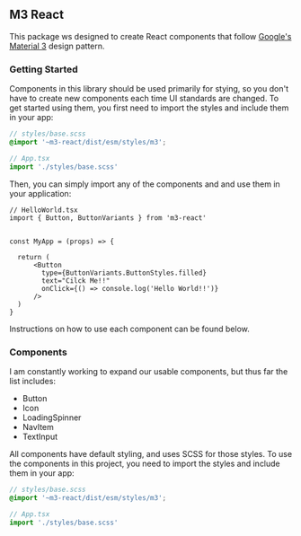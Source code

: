## M3 React

This package ws designed to create React components that follow [Google's Material 3](https://m3.material.io/) design pattern.

### Getting Started

Components in this library should be used primarily for stying, so you don't have to create new components each time UI standards are changed. To get started using them, you first need to import the styles and include them in your app:


```SCSS
// styles/base.scss
@import '~m3-react/dist/esm/styles/m3';
```

```Typescript
// App.tsx
import './styles/base.scss'
```

Then, you can simply import any of the components and and use them in your application:

```JSX
// HelloWorld.tsx
import { Button, ButtonVariants } from 'm3-react'


const MyApp = (props) => {

  return (
      <Button
        type={ButtonVariants.ButtonStyles.filled}
        text="Cilck Me!!"
        onClick={() => console.log('Hello World!!')}
      />
  )
}
```

Instructions on how to use each component can be found below.

### Components

I am constantly working to expand our usable components, but thus far the list includes:

- Button
- Icon
- LoadingSpinner
- NavItem
- TextInput

All components have default styling, and uses SCSS for those styles. To use the components in this project, you need to import the styles and include them in your app:


```SCSS
// styles/base.scss
@import '~m3-react/dist/esm/styles/m3';
```

```Typescript
// App.tsx
import './styles/base.scss'
```

